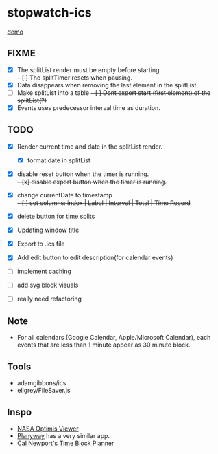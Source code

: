 # stopwatch-ics

[demo](https://gateway.pinata.cloud/ipfs/QmbtWYQmt6LSq2TxcpFwrAFXivfHZbxmHd7C1TceGTJuQf/)

## FIXME

- [x] The splitList render must be empty before starting.\
       ~~- [ ] The splitTimer resets when pausing.~~
- [x] Data disappears when removing the last element in the splitList.
- [ ] Make splitList into a table
      ~~- [ ] Dont export start (first element) of the splitList(?)~~
- [x] Events uses predecessor interval time as duration.

## TODO

- [x] Render current time and date in the splitList render.
  - [x] format date in splitList
- [x] disable reset button when the timer is running.\
       ~~- [x] disable export button when the timer is running.~~
- [x] change currentDate to timestamp\
       ~~- [ ] set columns: index | Label | Interval | Total | Time Record~~
- [x] delete button for time splits
- [x] Updating window title
- [x] Export to .ics file
- [x] Add edit button to edit description(for calendar events)

- [ ] implement caching
- [ ] add svg block visuals
- [ ] really need refactoring

## Note

- For all calendars (Google Calendar, Apple/Microsoft Calendar), each events that are less than 1 minute appear as 30 minute block.

## Tools

- adamgibbons/ics
- eligrey/FileSaver.js

## Inspo

- [NASA Optimis Viewer](https://imgur.com/a/7PdIuWE)
- [Planyway](https://planyway.com/help/features/time-tracking#two-views-calendar-and-list) has a very similar app.
- [Cal Newport's Time Block Planner](https://www.timeblockplanner.com/)
